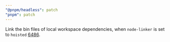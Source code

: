```yaml
---
"@pnpm/headless": patch
"pnpm": patch
---
```


Link the bin files of local workspace dependencies, when `node-linker` is set to `hoisted` [6486](https://github.com/pnpm/pnpm/issues/6486).
